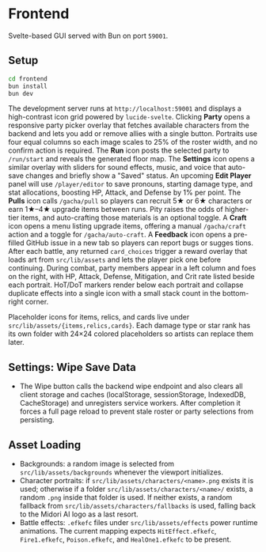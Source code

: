# Frontend

Svelte-based GUI served with Bun on port `59001`.

## Setup

```bash
cd frontend
bun install
bun dev
```

The development server runs at `http://localhost:59001` and displays a
high-contrast icon grid powered by `lucide-svelte`. Clicking **Party** opens a
responsive party picker overlay that fetches available characters from the
backend and lets you add or remove allies with a single button. Portraits
use four equal columns so each image scales to 25% of the roster width, and
no confirm action is required. The **Run** icon posts the selected party to
`/run/start` and reveals the generated floor map. The **Settings** icon opens a
similar overlay with sliders for sound effects, music, and voice that auto-save changes and briefly show a "Saved" status. An upcoming **Edit Player** panel will use
`/player/editor` to save pronouns, starting damage type, and stat allocations,
boosting HP, Attack, and Defense by 1% per point.
The **Pulls** icon calls `/gacha/pull` so players can recruit 5★ or 6★ characters or
earn 1★–4★ upgrade items between runs. Pity raises the odds of higher-tier items,
and auto-crafting those materials is an optional toggle. A **Craft** icon opens a
menu listing upgrade items, offering a manual `/gacha/craft` action and a toggle
for `/gacha/auto-craft`. A **Feedback** icon opens a pre-filled GitHub issue in a new tab so players can report bugs or sugges
tions.
After each battle, any returned `card_choices` trigger a reward overlay that
loads art from `src/lib/assets` and lets the player pick one before
continuing. During combat, party members appear in a left column and foes on the right, with HP, Attack, Defense, Mitigation, and Crit rate listed beside each portrait. HoT/DoT markers render below each portrait and collapse duplicate effects into a single icon with a small stack count in the bottom-right corner.

Placeholder icons for items, relics, and cards live under `src/lib/assets/{items,relics,cards}`. Each damage type or star rank has its own folder with 24×24 colored placeholders so artists can replace them later.

## Settings: Wipe Save Data
- The Wipe button calls the backend wipe endpoint and also clears all client storage and caches (localStorage, sessionStorage, IndexedDB, CacheStorage) and unregisters service workers. After completion it forces a full page reload to prevent stale roster or party selections from persisting.

## Asset Loading
- Backgrounds: a random image is selected from `src/lib/assets/backgrounds` whenever the viewport initializes.
- Character portraits: if `src/lib/assets/characters/<name>.png` exists it is used; otherwise if a folder `src/lib/assets/characters/<name>/` exists, a random `.png` inside that folder is used. If neither exists, a random fallback from `src/lib/assets/characters/fallbacks` is used, falling back to the Midori AI logo as a last resort.
- Battle effects: `.efkefc` files under `src/lib/assets/effects` power runtime animations. The current mapping expects `HitEffect.efkefc`, `Fire1.efkefc`, `Poison.efkefc`, and `HealOne1.efkefc` to be present.
